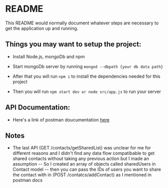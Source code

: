# README

This README would normally document whatever steps are necessary to get the
application up and running.

## Things you may want to setup the project:

- Install Node.js, mongoDb and npm

- Start mongoDb server by running `mongod --dbpath {your db data path}`

- After that you will run `npm i` to install the dependencies needed for this project

- Then you will run `npm start dev or node src/app.js` to run your server

## API Documentation:

- Here's a link of postman doucumentation [here](https://documenter.getpostman.com/view/910736/T1DiFfMP?version=latest)

## Notes

- The last API (GET /contacts/getSharedList) was unclear for me for different reasons and I didn't find any data flow compatibable to get shared contacts without taking any previous action but I made an assumption
  -- So I created an array of objects called sharedUsers in Contact model
  -- then you can pass the IDs of users you want to share the contact with in (POST /contatcs/addContact) as I mentioned in postman docs
